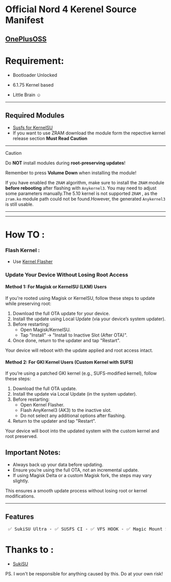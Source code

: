 # Official Nord 4 Kerenel Source Manifest
[OnePlusOSS](https://github.com/OnePlusOSS/kernel_manifest/tree/oneplus/sm7675)
------
# Requirement:

* Bootloader Unlocked

* 6.1.75 Kernel based
 
* Little Brain ☺️
------

## Required Modules

* [Susfs for KernelSU](https://github.com/sidex15/ksu_module_susfs)
* If you want to use ZRAM download the module form the repective kernel release section **Must Read Caution**

------
> [!CAUTION]
> Do **NOT** install modules during **root-preserving updates**!
>
> Remember to press **Volume Down** when installing the module!
>
> If you have enabled the `ZRAM` algorithm, make sure to install the `ZRAM` module
> **before rebooting** after flashing with `Anykernel3`. You may need to adjust some parameters manually.The 5.10 kernel is not supported `ZRAM` , as the `zram.ko` module path could not be found.However, the generated ``Anykernel3`` is still usable.

------

------
# How TO :

### Flash Kernel :

* Use [Kernel Flasher](https://github.com/fatalcoder524/KernelFlasher)

### Update Your Device Without Losing Root Access  

#### Method 1: For Magisk or KernelSU (LKM) Users  
If you're rooted using Magisk or KernelSU, follow these steps to update while preserving root:  

1. Download the full OTA update for your device.  
2. Install the update using Local Update (via your device’s system updater).  
3. Before restarting:  
   - Open Magisk/KernelSU.  
   - Tap "Install" → "Install to Inactive Slot (After OTA)".  
4. Once done, return to the updater and tap "Restart".  

Your device will reboot with the update applied and root access intact.  

#### Method 2: For GKI Kernel Users (Custom Kernel with SUFS)  
If you’re using a patched GKI kernel (e.g., SUFS-modified kernel), follow these steps:  

1. Download the full OTA update.  
2. Install the update via Local Update (in the system updater).  
3. Before restarting:  
   - Open Kernel Flasher.  
   - Flash AnyKernel3 (AK3) to the inactive slot.  
   - Do not select any additional options after flashing.  
4. Return to the updater and tap "Restart".  

Your device will boot into the updated system with the custom kernel and root preserved.  

## Important Notes:  
* Always back up your data before updating.  
* Ensure you’re using the full OTA, not an incremental update.  
* If using Magisk Delta or a custom Magisk fork, the steps may vary slightly.  

This ensures a smooth update process without losing root or kernel modifications.

------

## Features

<pre> ✅ SukiSU Ultra - ✅ SUSFS CI - ✅ VFS HOOK - ✅ Magic Mount Support (KPM) - ✅ BBR Support - ✅ ZRAM </pre>


# Thanks to :

* [SukiSU](https://github.com/SukiSU-Ultra/SukiSU-Ultra)

PS. I won't be responsible for anything caused by this. Do at your own risk!
